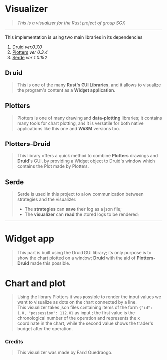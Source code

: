 # Visualizer 

> *This is a visualizer for the Rust project of group SGX*
___

This implementation is using two main libraries in its dependencies

1. [Druid](https://lib.rs/crates/druid) *ver.0.7.0* 
2. [Plotters](https://lib.rs/crates/plotters) *ver 0.3.4*
3. [Serde](https://lib.rs/crates/serde) *ver 1.0.152*

## Druid
>This is one of the many **Rust's GUI Libraries**, and it allows to visualize the program's content as a **Widget application**.

## Plotters
>Plotters is one of many drawing and **data-plotting** libraries; it contains many tools for chart plotting, and it is versatile for both native applications like this one and **WASM** versions too.

## Plotters-Druid
>This library offers a quick method to combine **Plotters** drawings and **Druid**'s GUI, by providing a Widget object to Druid's window which contains the Plot made by Plotters.

## Serde
> Serde is used in this project to allow communication between strategies and the visualizer.  
>  * The **strategies** can **save** their log as a json file;
>  * The **visualizer** can **read** the stored logs to be rendered;
___

# Widget app
> This part is built using the Druid GUI library; its only purpose is to show the chart plotted on a window;
> **Druid** with the aid of **Plotters-Druid** made this possible.
# Chart and plot
> Using the library Plotters it was possible to render the input values we want to visualize as dots on the chart connected by a line.  
> This visualizer takes json files containing items of the form `{"id": 1.0, "possession": 112.0}` as input ; 
> the first value is the chronological number of the operation and represents the x coordinate in the chart, while the second value shows the trader's budget after the operation.

### Credits
>This visualizer was made by Farid Ouedraogo.
